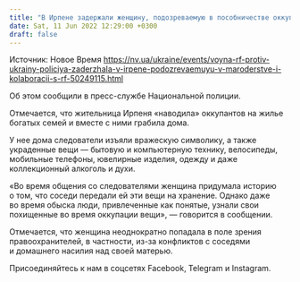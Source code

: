 ```yaml
---
title: "В Ирпене задержали женщину, подозреваемую в пособничестве оккупантам и хищении имущества украинцев"
date: Sat, 11 Jun 2022 12:29:00 +0300
draft: false
---
```

Источник: Новое Время https://nv.ua/ukraine/events/voyna-rf-protiv-ukrainy-policiya-zaderzhala-v-irpene-podozrevaemuyu-v-maroderstve-i-kolaboracii-s-rf-50249115.html


Об этом сообщили в пресс-службе Национальной полиции.

 Отмечается, что жительница Ирпеня «наводила» оккупантов на жилье богатых семей и вместе с ними грабила дома.

У нее дома следователи изъяли вражескую символику, а также украденные вещи — бытовую и компьютерную технику, велосипеды, мобильные телефоны, ювелирные изделия, одежду и даже коллекционный алкоголь и духи.

«Во время общения со следователями женщина придумала историю о том, что соседи передали ей эти вещи на хранение. Однако даже во время обыска люди, привлеченные как понятые, узнали свои похищенные во время оккупации вещи», — говорится в сообщении.

Отмечается, что женщина неоднократно попадала в поле зрения правоохранителей, в частности, из-за конфликтов с соседями и домашнего насилия над своей матерью.

Присоединяйтесь к нам в соцсетях Facebook, Telegram и Instagram.
